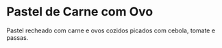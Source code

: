 # Pastel de Carne com Ovo

Pastel recheado com carne e ovos cozidos picados com cebola, tomate e
passas.
